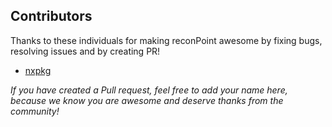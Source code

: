 ## Contributors

Thanks to these individuals for making reconPoint awesome by fixing bugs, resolving issues and by creating PR!

* [nxpkg](https://github.com/nxpkg)


*If you have created a Pull request, feel free to add your name here, because we know you are awesome and deserve thanks from the community!*
